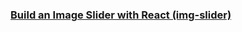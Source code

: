 ### [Build an Image Slider with React (img-slider)](https://medium.com/@ItsMeDannyZ/build-an-image-slider-with-react-es6-264368de68e4)

